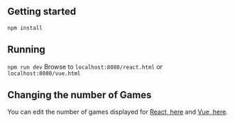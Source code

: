 ## Getting started
`npm install`

## Running
`npm run dev`
Browse to `localhost:8080/react.html` or `localhost:8080/vue.html`

## Changing the number of Games
You can edit the number of games displayed for [React, here](https://github.com/footballradar/VueReactPerf/blob/master/src/react.js#L17) and [Vue, here](https://github.com/footballradar/VueReactPerf/blob/master/src/vue.js#L4).
